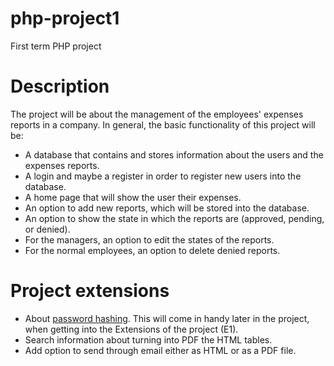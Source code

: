 # php-project1
First term PHP project

# Description
The project will be about the management of the employees' expenses reports in a company. In general, the basic functionality of this project will be:
- A database that contains and stores information about the users and the expenses reports.
- A login and maybe a register in order to register new users into the database.
- A home page that will show the user their expenses.
- An option to add new reports, which will be stored into the database.
- An option to show the state in which the reports are (approved, pending, or denied).
- For the managers, an option to edit the states of the reports.
- For the normal employees, an option to delete denied reports.

# Project extensions
- About <a href="https://blog.sqlauthority.com/2023/10/20/sql-server-best-practices-for-securely-storing-passwords/#:~:text=Database%20Password%20Hashing%20in%20SQL%20Server&text=INSERT%20INTO%20Users(username%2C%20password_hash,being%20stored%20in%20the%20database.">password hashing</a>. This will come in handy later in the project, when getting into the Extensions of the project (E1).
- Search information about turning into PDF the HTML tables.
- Add option to send through email either as HTML or as a PDF file.

